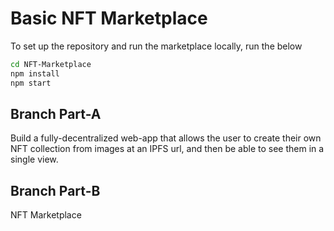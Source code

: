 # Basic NFT Marketplace

To set up the repository and run the marketplace locally, run the below
```bash
cd NFT-Marketplace
npm install
npm start
```
## Branch Part-A
Build a fully-decentralized web-app that allows the user to create their own NFT collection from images at an IPFS url, and then be able to see them in a single view.
## Branch Part-B
NFT Marketplace